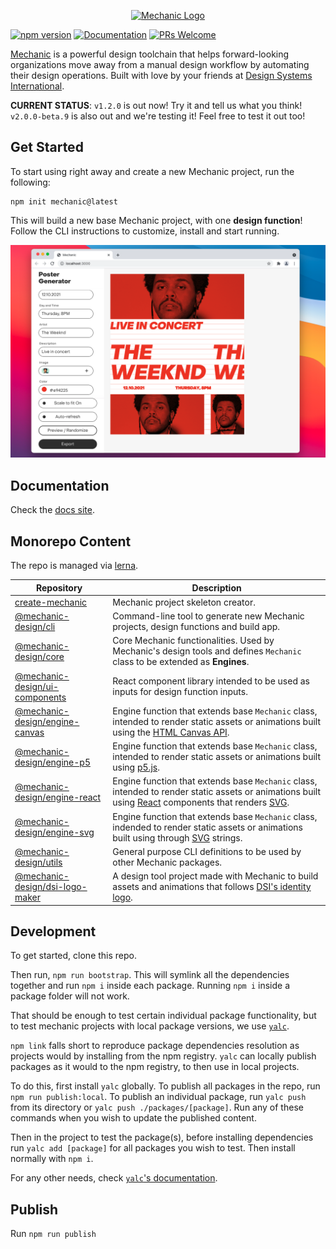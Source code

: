 <p align="center">
  <a href="https://mechanic.design/">
    <img alt="Mechanic Logo" src="https://raw.githubusercontent.com/designsystemsinternational/mechanic/main/doc/logo.gif" width="600"
    >
  </a>
</p>

[![npm version](https://img.shields.io/npm/v/@mechanic-design/core.svg?style=for-the-badge&color=201ed2&labelColor=ed4600)](https://www.npmjs.com/package/@mechanic-design/core) [![Documentation](https://img.shields.io/badge/docs-v1.2.0-red.svg?style=for-the-badge&color=201ed2&labelColor=ed4600)](https://mechanic.design/) [![PRs Welcome](https://img.shields.io/badge/PRs-welcome-red.svg?style=for-the-badge&color=201ed2&labelColor=ed4600)](https://github.com/designsystemsinternational/mechanic/pulls)

[Mechanic](https://mechanic.design/) is a powerful design toolchain that helps forward-looking organizations move away from a manual design workflow by automating their design operations. Built with love by your friends at [Design Systems International](https://designsystems.international/).

**CURRENT STATUS**: `v1.2.0` is out now! Try it and tell us what you think! `v2.0.0-beta.9` is also out and we're testing it! Feel free to test it out too!

## Get Started

To start using right away and create a new Mechanic project, run the following:

```
npm init mechanic@latest
```

This will build a new base Mechanic project, with one **design function**! Follow the CLI instructions to customize, install and start running.

<p align="center">
  <img alt="Mechanic App Screenshot" src="https://raw.githubusercontent.com/designsystemsinternational/mechanic/master/doc/screenshot.png" width="600">
</p>

## Documentation

Check the [docs site](https://mechanic.design/docs).

## Monorepo Content

The repo is managed via [lerna](https://github.com/lerna/lerna).

| Repository                                                 | Description                                                                                                                                                                                                                        |
| ---------------------------------------------------------- | ---------------------------------------------------------------------------------------------------------------------------------------------------------------------------------------------------------------------------------- |
| [create-mechanic](packages/create-mechanic)                | Mechanic project skeleton creator.                                                                                                                                                                                                 |
| [@mechanic-design/cli](packages/cli)                       | Command-line tool to generate new Mechanic projects, design functions and build app.                                                                                                                                               |
| [@mechanic-design/core](packages/core)                     | Core Mechanic functionalities. Used by Mechanic's design tools and defines `Mechanic` class to be extended as **Engines**.                                                                                                         |
| [@mechanic-design/ui-components](packages/ui-components)   | React component library intended to be used as inputs for design function inputs.                                                                                                                                                  |
| [@mechanic-design/engine-canvas](packages/engine-canvas)   | Engine function that extends base `Mechanic` class, intended to render static assets or animations built using the [HTML Canvas API](https://developer.mozilla.org/en-US/docs/Web/API/Canvas_API).                                 |
| [@mechanic-design/engine-p5](packages/engine-p5)           | Engine function that extends base `Mechanic` class, intended to render static assets or animations built using [p5.js](https://p5js.org/).                                                                                         |
| [@mechanic-design/engine-react](packages/engine-react)     | Engine function that extends base `Mechanic` class, intended to render static assets or animations built using [React](https://reactjs.org/) components that renders [SVG](https://developer.mozilla.org/en-US/docs/Glossary/SVG). |
| [@mechanic-design/engine-svg](packages/engine-svg)         | Engine function that extends base `Mechanic` class, indended to render static assets or animations built using through [SVG](https://developer.mozilla.org/en-US/docs/Glossary/SVG) strings.                                       |
| [@mechanic-design/utils](packages/utils)                   | General purpose CLI definitions to be used by other Mechanic packages.                                                                                                                                                             |
| [@mechanic-design/dsi-logo-maker](packages/dsi-logo-maker) | A design tool project made with Mechanic to build assets and animations that follows [DSI's identity logo](https://designsystems.international/).                                                                                  |

## Development

To get started, clone this repo.

Then run, `npm run bootstrap`. This will symlink all the dependencies together and run `npm i` inside each package. Running `npm i` inside a package folder will not work.

That should be enough to test certain individual package functionality, but to test mechanic projects with local package versions, we use [`yalc`](https://github.com/wclr/yalc).

`npm link` falls short to reproduce package dependencies resolution as projects would by installing from the npm registry. `yalc` can locally publish packages as it would to the npm registry, to then use in local projects.

To do this, first install `yalc` globally.
To publish all packages in the repo, run `npm run publish:local`. To publish an individual package, run `yalc push` from its directory or `yalc push ./packages/[package]`. Run any of these commands when you wish to update the published content.

Then in the project to test the package(s), before installing dependencies run `yalc add [package]` for all packages you wish to test. Then install normally with `npm i`.

For any other needs, check [`yalc`'s documentation](https://github.com/wclr/yalc).

## Publish

Run `npm run publish`
